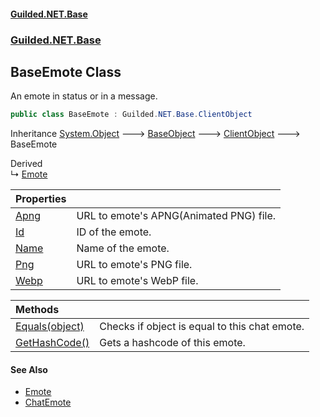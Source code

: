 
#### [Guilded.NET.Base](index 'index')
### [Guilded.NET.Base](index#Guilded_NET_Base 'Guilded.NET.Base')
## BaseEmote Class
An emote in status or in a message.  
```csharp
public class BaseEmote : Guilded.NET.Base.ClientObject
```

Inheritance [System.Object](https://docs.microsoft.com/en-us/dotnet/api/System.Object 'System.Object') &#129106; [BaseObject](BaseObject 'Guilded.NET.Base.BaseObject') &#129106; [ClientObject](ClientObject 'Guilded.NET.Base.ClientObject') &#129106; BaseEmote  

Derived  
&#8627; [Emote](Emote 'Guilded.NET.Base.Emote')  

| Properties | |
| :--- | :--- |
| [Apng](BaseEmote_Apng 'Guilded.NET.Base.BaseEmote.Apng') | URL to emote's APNG(Animated PNG) file.<br/> |
| [Id](BaseEmote_Id 'Guilded.NET.Base.BaseEmote.Id') | ID of the emote.<br/> |
| [Name](BaseEmote_Name 'Guilded.NET.Base.BaseEmote.Name') | Name of the emote.<br/> |
| [Png](BaseEmote_Png 'Guilded.NET.Base.BaseEmote.Png') | URL to emote's PNG file.<br/> |
| [Webp](BaseEmote_Webp 'Guilded.NET.Base.BaseEmote.Webp') | URL to emote's WebP file.<br/> |

| Methods | |
| :--- | :--- |
| [Equals(object)](BaseEmote_Equals(object) 'Guilded.NET.Base.BaseEmote.Equals(object)') | Checks if object is equal to this chat emote.<br/> |
| [GetHashCode()](BaseEmote_GetHashCode() 'Guilded.NET.Base.BaseEmote.GetHashCode()') | Gets a hashcode of this emote.<br/> |

#### See Also
- [Emote](Emote 'Guilded.NET.Base.Emote')
- [ChatEmote](ChatEmote 'Guilded.NET.Base.Chat.ChatEmote')
